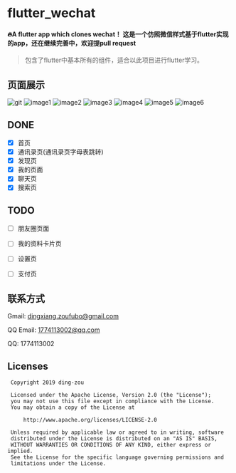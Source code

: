 # flutter_wechat

#### 🔥A flutter app which clones wechat！ 这是一个仿照微信样式基于flutter实现的app，还在继续完善中，欢迎提pull request 

> 包含了flutter中基本所有的组件，适合以此项目进行flutter学习。

## 页面展示
![git](https://github.com/ding-zou/flutter-wechat/tree/master/snapshot/sr.gif)
![image1](https://github.com/ding-zou/flutter-wechat/tree/master/snapshot/home.png)
![image2](https://github.com/ding-zou/flutter-wechat/tree/master/snapshot/contact.png)
![image3](https://github.com/ding-zou/flutter-wechat/tree/master/snapshot/discover.png)
![image4](https://github.com/ding-zou/flutter-wechat/tree/master/snapshot/mine.png)
![image5](https://github.com/ding-zou/flutter-wechat/tree/master/snapshot/search.png)
![image6](https://github.com/ding-zou/flutter-wechat/tree/master/snapshot/chat.png)



## DONE

- [x] 首页
- [x] 通讯录页(通讯录页字母表跳转)
- [x] 发现页
- [x] 我的页面
- [x] 聊天页
- [x] 搜索页

## TODO



- [ ] 朋友圈页面
- [ ] 我的资料卡片页
- [ ] 设置页
- [ ] 支付页



## 联系方式

Gmail: [dingxiang.zoufubo@gmail.com](mailto:dingxiang.zoufubo@gmail.com)

QQ Email: [1774113002@qq.com](mailto:1774113002@qq.com)

QQ: 1774113002

## Licenses

```
 Copyright 2019 ding-zou

 Licensed under the Apache License, Version 2.0 (the "License");
 you may not use this file except in compliance with the License.
 You may obtain a copy of the License at

     http://www.apache.org/licenses/LICENSE-2.0

 Unless required by applicable law or agreed to in writing, software
 distributed under the License is distributed on an "AS IS" BASIS,
 WITHOUT WARRANTIES OR CONDITIONS OF ANY KIND, either express or implied.
 See the License for the specific language governing permissions and
 limitations under the License.
```